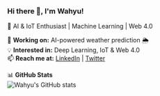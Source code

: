 ### Hi there 👋, I'm Wahyu!  
🚀 AI & IoT Enthusiast | Machine Learning | Web 4.0  

🔭 **Working on:** AI-powered weather prediction 🌦️  
💡 **Interested in:** Deep Learning, IoT & Web 4.0  
📫 **Reach me at:** [LinkedIn](https://www.linkedin.com/in/wahyu-tirta-wardana-360473270/?originalSubdomain=id) | [Twitter](https://twitter.com/#)  

📊 **GitHub Stats**  
![Wahyu's GitHub stats](https://github-readme-stats.vercel.app/api?username=wahyu&show_icons=true&theme=radical)  
